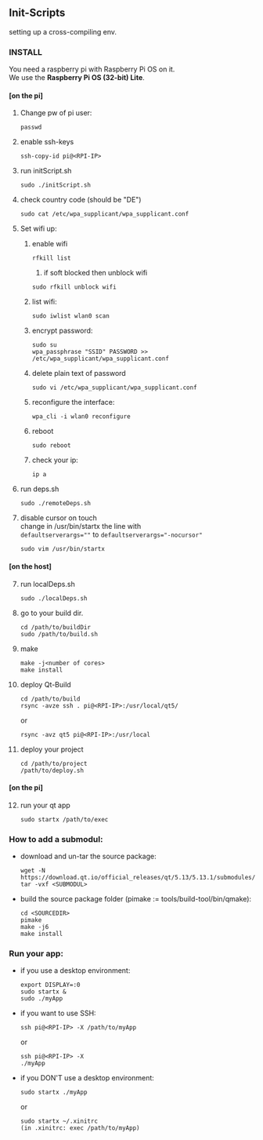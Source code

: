 ## Init-Scripts
setting up a cross-compiling env.

### INSTALL
You need a raspberry pi with Raspberry Pi OS on it.\
We use the **Raspberry Pi OS (32-bit) Lite**.

#### [on the pi]
1. Change pw of pi user:
    ```
    passwd 
    ```

2. enable ssh-keys
    ```
    ssh-copy-id pi@<RPI-IP>
    ```

3. run initScript.sh
    ```
    sudo ./initScript.sh
    ```

4. check country code (should be "DE")
    ```
    sudo cat /etc/wpa_supplicant/wpa_supplicant.conf
    ```

5. Set wifi up:
    1. enable wifi
        ```
        rfkill list 
        ```
        1. if soft blocked then unblock wifi
        ```
        sudo rfkill unblock wifi
        ```

    2. list wifi: 
        ```
        sudo iwlist wlan0 scan 
        ```

    3. encrypt password: 
        ```
        sudo su
        wpa_passphrase "SSID" PASSWORD >> /etc/wpa_supplicant/wpa_supplicant.conf
        ```

    4. delete plain text of password
        ```
        sudo vi /etc/wpa_supplicant/wpa_supplicant.conf
        ```
 
    5. reconfigure the interface: 
        ```
        wpa_cli -i wlan0 reconfigure
        ```

    6. reboot
        ```
        sudo reboot
        ```

    7. check your ip: 
        ```
        ip a 
        ```

6. run deps.sh
    ```
    sudo ./remoteDeps.sh
    ```

7. disable cursor on touch\
    change in /usr/bin/startx the line with\
    `defaultserverargs=""` to `defaultserverargs="-nocursor"`
    ```
    sudo vim /usr/bin/startx
    ```

#### [on the host]
7. run localDeps.sh
    ```
    sudo ./localDeps.sh
    ```

8. go to your build dir.
    ```
    cd /path/to/buildDir
    sudo /path/to/build.sh
    ```

9. make
    ```
    make -j<number of cores>
    make install
    ```

10. deploy Qt-Build
    ```
    cd /path/to/build
    rsync -avze ssh . pi@<RPI-IP>:/usr/local/qt5/
    ```
    or
    ```
    rsync -avz qt5 pi@<RPI-IP>:/usr/local
    ```

11. deploy your project
    ```
    cd /path/to/project
    /path/to/deploy.sh  
    ```

#### [on the pi]
12. run your qt app
    ```
    sudo startx /path/to/exec
    ```

### How to add a submodul:
* download and un-tar the source package:
    ```
    wget -N https://download.qt.io/official_releases/qt/5.13/5.13.1/submodules/<SUBMODUL>
    tar -vxf <SUBMODUL> 
    ```
* build the source package folder (pimake := tools/build-tool/bin/qmake):
    ```
    cd <SOURCEDIR>
    pimake
    make -j6
    make install
    ```


### Run your app:
* if you use a desktop environment:
    ```
    export DISPLAY=:0
    sudo startx &
    sudo ./myApp
    ```

* if you want to use SSH:
    ```
    ssh pi@<RPI-IP> -X /path/to/myApp
    ```
    or
    ```
    ssh pi@<RPI-IP> -X
    ./myApp
    ```

* if you DON'T use a desktop environment:
    ```
    sudo startx ./myApp
    ```
    or
    ```
    sudo startx ~/.xinitrc
    (in .xinitrc: exec /path/to/myApp)
    ```

